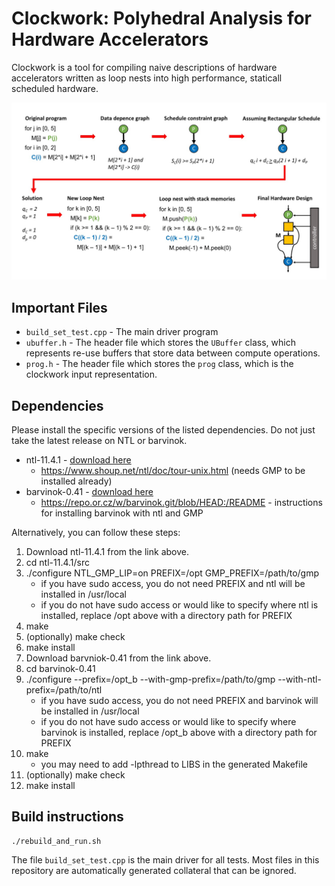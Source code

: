 # Clockwork: Polyhedral Analysis for Hardware Accelerators

Clockwork is a tool for compiling naive descriptions of hardware accelerators written as loop nests into high performance, staticall scheduled hardware.

![](./pictures/polyhedral_scheduling_figure_2.jpg)

## Important Files
* `build_set_test.cpp` - The main driver program
* `ubuffer.h` - The header file which stores the `UBuffer` class, which represents re-use buffers that store data between compute operations.
* `prog.h` - The header file which stores the `prog` class, which is the clockwork input representation.

## Dependencies

Please install the specific versions of the listed dependencies. Do
not just take the latest release on NTL or barvinok.

* ntl-11.4.1 - [download here](https://shoup.net/ntl/download.html) 
    * https://www.shoup.net/ntl/doc/tour-unix.html (needs GMP to be installed already)
* barvinok-0.41 - [download here](http://barvinok.gforge.inria.fr/)
   * https://repo.or.cz/w/barvinok.git/blob/HEAD:/README - instructions for installing barvinok with ntl and GMP

Alternatively, you can follow these steps:
1. Download ntl-11.4.1 from the link above.
2. cd ntl-11.4.1/src
3. ./configure NTL_GMP_LIP=on PREFIX=/opt GMP_PREFIX=/path/to/gmp
   * if you have sudo access, you do not need PREFIX and ntl will be installed in /usr/local
   * if you do not have sudo access or would like to specify where ntl is installed, replace /opt above with a directory path for PREFIX
4. make
5. (optionally) make check
6. make install
7. Download barvniok-0.41 from the link above.
8. cd barvinok-0.41
9. ./configure --prefix=/opt_b --with-gmp-prefix=/path/to/gmp --with-ntl-prefix=/path/to/ntl
   * if you have sudo access, you do not need PREFIX and barvinok will be installed in /usr/local
   * if you do not have sudo access or would like to specify where barvinok is installed, replace /opt_b above with a directory path for PREFIX
10. make
      * you may need to add -lpthread to LIBS in the generated Makefile
11. (optionally) make check
12. make install

## Build instructions

    ./rebuild_and_run.sh

The file `build_set_test.cpp` is the main driver for all tests.
Most files in this repository are automatically generated collateral
that can be ignored.

